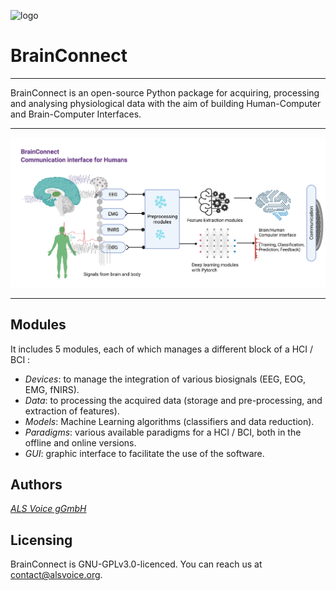 ![logo](https://alsvoice.org/static/media/ALS_logo.f2bc66843640ae1d306fcb669109059c.svg)

# BrainConnect
---
BrainConnect is an open-source Python package for acquiring, processing and analysing physiological data with the aim of building Human-Computer and Brain-Computer Interfaces. 

***
![hci](https://github.com/alsvoice/brainconnect/blob/main/Images/hci.png)
***

## Modules

It includes 5 modules, each of which manages a different block of a HCI / BCI :
* _Devices_: to manage the integration of various biosignals (EEG, EOG, EMG, fNIRS).
* _Data_: to processing the acquired data (storage and pre-processing, and extraction of features).
* _Models_: Machine Learning algorithms (classifiers and data reduction).
* _Paradigms_: various available paradigms for a HCI / BCI, both in the offline and online versions.
* _GUI_: graphic interface to facilitate the use of the software.


## Authors
[_ALS Voice gGmbH_](https://alsvoice.org/)


## Licensing
BrainConnect is GNU-GPLv3.0-licenced. You can reach us at contact@alsvoice.org.
